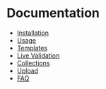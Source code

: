 Documentation
====

- [Installation](installation.md)
- [Usage](usage.md)
- [Templates](templates.md)
- [Live Validation](live-validation.md)
- [Collections](collections.md)
- [Upload](upload.md)
- [FAQ](faq.md)
